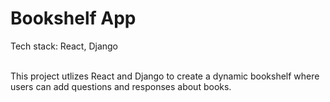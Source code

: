 # Bookshelf App

Tech stack: React, Django

<br>
This project utlizes React and Django to create a dynamic bookshelf where users can add questions and responses about books. 
